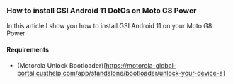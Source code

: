 ### How to install GSI Android 11 DotOs on Moto G8 Power

In this article I show you how to install GSI Android 11 on your Moto G8 Power

#### Requirements
- (Motorola Unlock Bootloader)[https://motorola-global-portal.custhelp.com/app/standalone/bootloader/unlock-your-device-a] 

